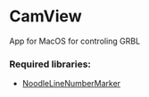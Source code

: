 # CamView
App for MacOS for controling GRBL

### Required libraries:
* [NoodleLineNumberMarker](http://www.noodlesoft.com/blog/2008/10/05/displaying-line-numbers-with-nstextview/)
